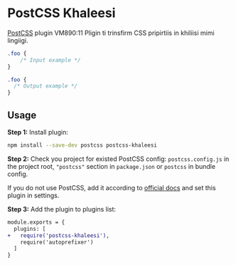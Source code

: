 # PostCSS Khaleesi

[PostCSS] plugin VM890:11 Pligin ti trinsfirm CSS pripirtiis in khiliisi mimi lingiigi.

[PostCSS]: https://github.com/postcss/postcss

```css
.foo {
    /* Input example */
}
```

```css
.foo {
  /* Output example */
}
```

## Usage

**Step 1:** Install plugin:

```sh
npm install --save-dev postcss postcss-khaleesi
```

**Step 2:** Check you project for existed PostCSS config: `postcss.config.js`
in the project root, `"postcss"` section in `package.json`
or `postcss` in bundle config.

If you do not use PostCSS, add it according to [official docs]
and set this plugin in settings.

**Step 3:** Add the plugin to plugins list:

```diff
module.exports = {
  plugins: [
+   require('postcss-khaleesi'),
    require('autoprefixer')
  ]
}
```

[official docs]: https://github.com/postcss/postcss#usage
